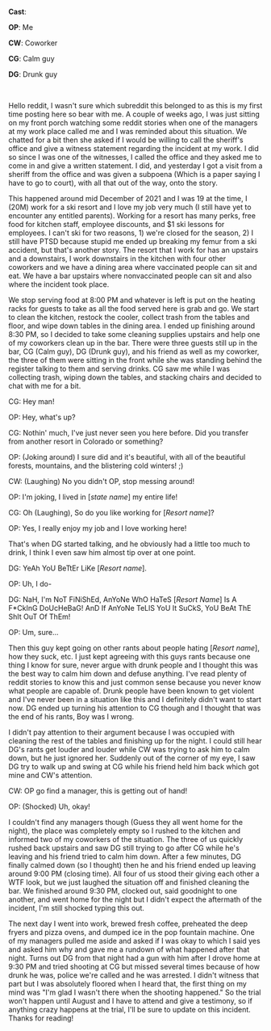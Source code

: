 **Cast**:

**OP**: Me

**CW**: Coworker

**CG**: Calm guy

**DG**: Drunk guy

&#x200B;

Hello reddit, I wasn't sure which subreddit this belonged to as this is my first time posting here so bear with me. A couple of weeks ago, I was just sitting on my front porch watching some reddit stories when one of the managers at my work place called me and I was reminded about this situation. We chatted for a bit then she asked if I would be willing to call the sheriff's office and give a witness statement regarding the incident at my work. I did so since I was one of the witnesses, I called the office and they asked me to come in and give a written statement. I did, and yesterday I got a visit from a sheriff from the office and was given a subpoena (Which is a paper saying I have to go to court), with all that out of the way, onto the story.

This happened around mid December of 2021 and I was 19 at the time, I (20M) work for a ski resort and I love my job very much (I still have yet to encounter any entitled parents). Working for a resort has many perks, free food for kitchen staff, employee discounts, and $1 ski lessons for employees. I can't ski for two reasons, 1) we're closed for the season, 2) I still have PTSD because stupid me ended up breaking my femur from a ski accident, but that's another story. The resort that I work for has an upstairs and a downstairs, I work downstairs in the kitchen with four other coworkers and we have a dining area where vaccinated people can sit and eat. We have a bar upstairs where nonvaccinated people can sit and also where the incident took place.

We stop serving food at 8:00 PM and whatever is left is put on the heating racks for guests to take as all the food served here is grab and go. We start to clean the kitchen, restock the cooler, collect trash from the tables and floor, and wipe down tables in the dining area. I ended up finishing around 8:30 PM, so I decided to take some cleaning supplies upstairs and help one of my coworkers clean up in the bar. There were three guests still up in the bar, CG (Calm guy), DG (Drunk guy), and his friend as well as my coworker, the three of them were sitting in the front while she was standing behind the register talking to them and serving drinks. CG saw me while I was collecting trash, wiping down the tables, and stacking chairs and decided to chat with me for a bit.

CG: Hey man!

OP: Hey, what's up?

CG: Nothin' much, I've just never seen you here before. Did you transfer from another resort in Colorado or something?

OP: (Joking around) I sure did and it's beautiful, with all of the beautiful forests, mountains, and the blistering cold winters! ;)

CW: (Laughing) No you didn't OP, stop messing around!

OP: I'm joking, I lived in \[*state name*\] my entire life!

CG: Oh (Laughing), So do you like working for \[*Resort name*\]?

OP: Yes, I really enjoy my job and I love working here!

That's when DG started talking, and he obviously had a little too much to drink, I think I even saw him almost tip over at one point.

DG: YeAh YoU BeTtEr LiKe \[*Resort name*\].

OP: Uh, I do-

DG: NaH, I'm NoT FiNiShEd, AnYoNe WhO HaTeS \[*Resort Name*\] Is A F\*CkInG DoUcHeBaG! AnD If AnYoNe TeLlS YoU It SuCkS, YoU BeAt ThE ShIt OuT Of ThEm!

OP: Um, sure...

Then this guy kept going on other rants about people hating \[*Resort name*\], how they suck, etc. I just kept agreeing with this guys rants because one thing I know for sure, never argue with drunk people and I thought this was the best way to calm him down and defuse anything. I've read plenty of reddit stories to know this and just common sense because you never know what people are capable of. Drunk people have been known to get violent and I've never been in a situation like this and I definitely didn't want to start now. DG ended up turning his attention to CG though and I thought that was the end of his rants, Boy was I wrong.

I didn't pay attention to their argument because I was occupied with cleaning the rest of the tables and finishing up for the night. I could still hear DG's rants get louder and louder while CW was trying to ask him to calm down, but he just ignored her. Suddenly out of the corner of my eye, I saw DG try to walk up and swing at CG while his friend held him back which got mine and CW's attention.

CW: OP go find a manager, this is getting out of hand!

OP: (Shocked) Uh, okay!

I couldn't find any managers though (Guess they all went home for the night), the place was completely empty so I rushed to the kitchen and informed two of my coworkers of the situation. The three of us quickly rushed back upstairs and saw DG still trying to go after CG while he's leaving and his friend tried to calm him down. After a few minutes, DG finally calmed down (so I thought) then he and his friend ended up leaving around 9:00 PM (closing time). All four of us stood their giving each other a WTF look, but we just laughed the situation off and finished cleaning the bar. We finished around 9:30 PM, clocked out, said goodnight to one another, and went home for the night but I didn't expect the aftermath of the incident, I'm still shocked typing this out.

The next day I went into work, brewed fresh coffee, preheated the deep fryers and pizza ovens, and dumped ice in the pop fountain machine. One of my managers pulled me aside and asked if I was okay to which I said yes and asked him why and gave me a rundown of what happened after that night. Turns out DG from that night had a gun with him after I drove home at 9:30 PM and tried shooting at CG but missed several times because of how drunk he was, police we're called and he was arrested. I didn't witness that part but I was absolutely floored when I heard that, the first thing on my mind was "I'm glad I wasn't there when the shooting happened." So the trial won't happen until August and I have to attend and give a testimony, so if anything crazy happens at the trial, I'll be sure to update on this incident. Thanks for reading!